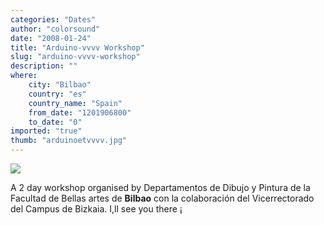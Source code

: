 ```yaml
---
categories: "Dates"
author: "colorsound"
date: "2008-01-24"
title: "Arduino-vvvv Workshop"
slug: "arduino-vvvv-workshop"
description: ""
where: 
    city: "Bilbao"
    country: "es"
    country_name: "Spain"
    from_date: "1201906800"
    to_date: "0"
imported: "true"
thumb: "arduinoetvvvv.jpg"
---
```



![](arduinoetvvvv.jpg)

A 2 day workshop organised by Departamentos de Dibujo y Pintura de la Facultad de Bellas artes de **Bilbao** con la colaboración del Vicerrectorado del Campus de Bizkaia. I,ll see you there ¡